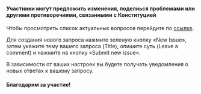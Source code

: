#### Участники могут предложить изменения, поделиься проблемами или другими противоречиями, связанными с Конституцией

Чтобы просмотреть список актуальных вопросов перейдите по [ссылке](https://github.com/cactus-vision/constitution/issues). 

Для создания нового запроса нажмите зеленую кнопку «New Issue», затем укажите тему вашего запроса (Title), опишите суть (Leave a comment) и нажмите на кнопку «Submit new issue».

В зависимости от ваших настроек вы будете получать уведомления о новых ответах к вашему запросу.

#### Благодарим за участие!
